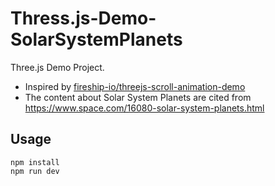 # Thress.js-Demo-SolarSystemPlanets
Three.js Demo Project.
* Inspired by [fireship-io/threejs-scroll-animation-demo](https://github.com/fireship-io/threejs-scroll-animation-demo) 
* The content about Solar System Planets are cited from https://www.space.com/16080-solar-system-planets.html

## Usage
```
npm install
npm run dev
```
